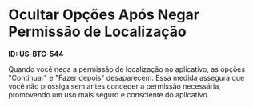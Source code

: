 # Ocultar Opções Após Negar Permissão de Localização

**ID: US-BTC-544**

Quando você nega a permissão de localização no aplicativo, as opções "Continuar" e "Fazer depois" desaparecem. Essa medida assegura que você não prossiga sem antes conceder a permissão necessária, promovendo um uso mais seguro e consciente do aplicativo.